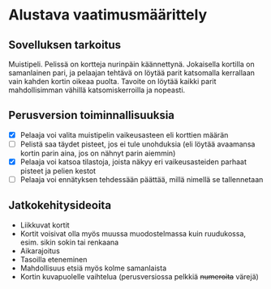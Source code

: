 # Alustava vaatimusmäärittely

## Sovelluksen tarkoitus

Muistipeli. Pelissä on kortteja nurinpäin käännettynä. Jokaisella kortilla on samanlainen pari, ja pelaajan tehtävä on löytää parit katsomalla kerrallaan vain kahden kortin oikeaa puolta. Tavoite on löytää kaikki parit mahdollisimman vähillä katsomiskerroilla ja nopeasti.

## Perusversion toiminnallisuuksia

- [x] Pelaaja voi valita muistipelin vaikeusasteen eli korttien määrän
- [ ] Pelistä saa täydet pisteet, jos ei tule unohduksia (eli löytää avaamansa kortin parin aina, jos on nähnyt parin aiemmin)
- [x] Pelaaja voi katsoa tilastoja, joista näkyy eri vaikeusasteiden parhaat pisteet ja pelien kestot
- [ ] Pelaaja voi ennätyksen tehdessään päättää, millä nimellä se tallennetaan

## Jatkokehitysideoita

- Liikkuvat kortit
- Kortit voisivat olla myös muussa muodostelmassa kuin ruudukossa, esim. sikin sokin tai renkaana
- Aikarajoitus
- Tasoilla eteneminen
- Mahdollisuus etsiä myös kolme samanlaista
- Kortin kuvapuolelle vaihtelua (perusversiossa pelkkiä ~~numeroita~~ värejä)
